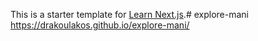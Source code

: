 This is a starter template for [Learn Next.js](https://nextjs.org/learn).#   e x p l o r e - m a n i 
 
 https://drakoulakos.github.io/explore-mani/
